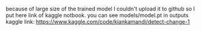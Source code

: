 because of large size of the trained model I couldn't upload it to github so I put here link of kaggle notbook. you can see models/model.pt in outputs
kaggle link: https://www.kaggle.com/code/kiankamandi/detect-change-1
